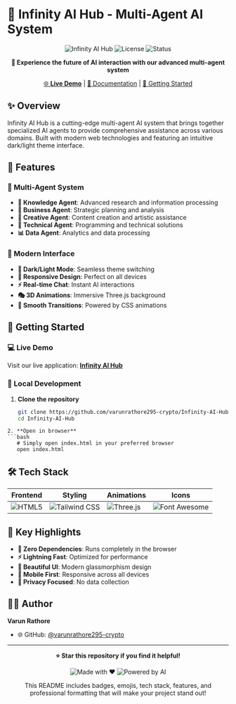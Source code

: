 # 🚀 Infinity AI Hub - Multi-Agent AI System

<div align="center">

![Infinity AI Hub](https://img.shields.io/badge/Infinity%20AI%20Hub-Multi--Agent%20System-blue?style=for-the-badge&logo=openai)
![License](https://img.shields.io/badge/License-MIT-green?style=for-the-badge)
![Status](https://img.shields.io/badge/Status-Live-brightgreen?style=for-the-badge)

**🌟 Experience the future of AI interaction with our advanced multi-agent system**

[🌐 **Live Demo**](https://varunrathore295-crypto.github.io/Infinity-AI-Hub/) | [📖 Documentation](#features) | [🚀 Getting Started](#getting-started)

</div>

## ✨ Overview

Infinity AI Hub is a cutting-edge multi-agent AI system that brings together specialized AI agents to provide comprehensive assistance across various domains. Built with modern web technologies and featuring an intuitive dark/light theme interface.

## 🎯 Features

### 🤖 Multi-Agent System
- **🧠 Knowledge Agent**: Advanced research and information processing
- **💼 Business Agent**: Strategic planning and analysis
- **🎨 Creative Agent**: Content creation and artistic assistance
- **🔧 Technical Agent**: Programming and technical solutions
- **📊 Data Agent**: Analytics and data processing

### 🎨 Modern Interface
- **🌙 Dark/Light Mode**: Seamless theme switching
- **📱 Responsive Design**: Perfect on all devices
- **⚡ Real-time Chat**: Instant AI interactions
- **🎭 3D Animations**: Immersive Three.js background
- **🚀 Smooth Transitions**: Powered by CSS animations

## 🚀 Getting Started

### 💻 Live Demo
Visit our live application: **[Infinity AI Hub](https://varunrathore295-crypto.github.io/Infinity-AI-Hub/)**

### 🔧 Local Development

1. **Clone the repository**
   ```bash
   git clone https://github.com/varunrathore295-crypto/Infinity-AI-Hub.git
   cd Infinity-AI-Hub
```
2. **Open in browser**
```bash
   # Simply open index.html in your preferred browser
   open index.html
```
## 🛠️ Tech Stack

<div align="center">

| Frontend | Styling | Animations | Icons |
|----------|---------|------------|-------|
| ![HTML5](https://img.shields.io/badge/HTML5-E34F26?style=flat-square&logo=html5&logoColor=white) | ![Tailwind CSS](https://img.shields.io/badge/Tailwind_CSS-38B2AC?style=flat-square&logo=tailwind-css&logoColor=white) | ![Three.js](https://img.shields.io/badge/Three.js-000000?style=flat-square&logo=three.js&logoColor=white) | ![Font Awesome](https://img.shields.io/badge/Font_Awesome-339AF0?style=flat-square&logo=fontawesome&logoColor=white) |

</div>

## 🌟 Key Highlights

- **🚀 Zero Dependencies**: Runs completely in the browser
- **⚡ Lightning Fast**: Optimized for performance  
- **🎨 Beautiful UI**: Modern glassmorphism design
- **📱 Mobile First**: Responsive across all devices
- **🔐 Privacy Focused**: No data collection

## 👨‍💻 Author

**Varun Rathore**
- 🌐 GitHub: [@varunrathore295-crypto](https://github.com/varunrathore295-crypto)

---

<div align="center">

**⭐ Star this repository if you find it helpful!**

![Made with ❤️](https://img.shields.io/badge/Made%20with-❤️-red?style=for-the-badge)
![Powered by AI](https://img.shields.io/badge/Powered%20by-AI-blue?style=for-the-badge&logo=openai)


This README includes badges, emojis, tech stack, features, and professional formatting that will make your project stand out!
```
